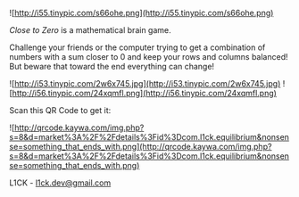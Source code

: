 ![http://i55.tinypic.com/s66ohe.png](http://i55.tinypic.com/s66ohe.png)

_Close to Zero_ is a mathematical brain game.

Challenge your friends or the computer trying to get a combination of numbers with a sum closer to 0 and keep your rows and columns balanced!
But beware that toward the end everything can change!

![http://i53.tinypic.com/2w6x745.jpg](http://i53.tinypic.com/2w6x745.jpg) ![http://i56.tinypic.com/24xqmfl.png](http://i56.tinypic.com/24xqmfl.png)

Scan this QR Code to get it:

![http://qrcode.kaywa.com/img.php?s=8&d=market%3A%2F%2Fdetails%3Fid%3Dcom.l1ck.equilibrium&nonsense=something_that_ends_with.png](http://qrcode.kaywa.com/img.php?s=8&d=market%3A%2F%2Fdetails%3Fid%3Dcom.l1ck.equilibrium&nonsense=something_that_ends_with.png)

L1CK - l1ck.dev@gmail.com